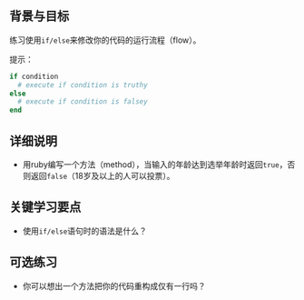 <!-- Please put your translation here and with the same style in README.md -->
## 背景与目标

练习使用`if/else`来修改你的代码的运行流程（flow）。

提示：
```ruby
if condition
  # execute if condition is truthy
else
  # execute if condition is falsey
end
```

## 详细说明

- 用ruby编写一个方法（method），当输入的年龄达到选举年龄时返回`true`，否则返回`false`（18岁及以上的人可以投票）。

## 关键学习要点

- 使用`if/else`语句时的语法是什么？

## 可选练习

- 你可以想出一个方法把你的代码重构成仅有一行吗？
